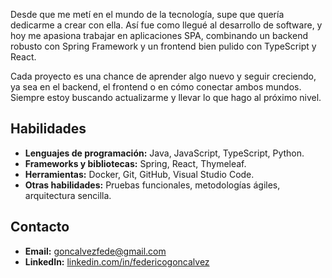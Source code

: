 
Desde que me metí en el mundo de la tecnología, supe que quería dedicarme a crear con ella. Así fue como llegué al desarrollo de software, y hoy me apasiona trabajar en aplicaciones SPA, combinando un backend robusto con Spring Framework y un frontend bien pulido con TypeScript y React.

Cada proyecto es una chance de aprender algo nuevo y seguir creciendo, ya sea en el backend, el frontend o en cómo conectar ambos mundos. Siempre estoy buscando actualizarme y llevar lo que hago al próximo nivel.

## Habilidades
- **Lenguajes de programación:** Java, JavaScript, TypeScript, Python.
- **Frameworks y bibliotecas:** Spring, React, Thymeleaf.
- **Herramientas:** Docker, Git, GitHub, Visual Studio Code.
- **Otras habilidades:** Pruebas funcionales, metodologías ágiles, arquitectura sencilla.


## Contacto
- **Email:** goncalvezfede@gmail.com
- **LinkedIn:** [linkedin.com/in/federicogoncalvez](https://linkedin.com/in/federicogoncalvez)

